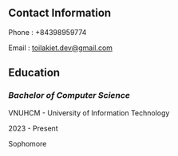 ## Contact Information

Phone : +84398959774

Email : toilakiet.dev@gmail.com

## Education

### *Bachelor of Computer Science* 

VNUHCM - University of Information Technology

2023 - Present

Sophomore

